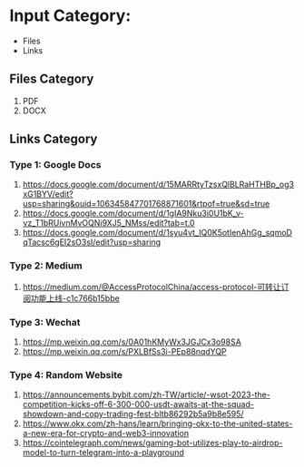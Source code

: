# Input Category:
- Files
- Links

## Files Category
1. PDF
2. DOCX


## Links Category


### Type 1: Google Docs
1. https://docs.google.com/document/d/15MARRtyTzsxQlBLRaHTHBp_og3xG1BYV/edit?usp=sharing&ouid=106345847701768871601&rtpof=true&sd=true
2. https://docs.google.com/document/d/1gIA9Nku3i0U1bK_v-vz_T1bRUivnMvOQNi9XJ5_NMss/edit?tab=t.0
3. https://docs.google.com/document/d/1syu4vt_IQ0K5otIenAhGg_sqmoDqTacsc6gEI2sO3sI/edit?usp=sharing


### Type 2: Medium
1. https://medium.com/@AccessProtocolChina/access-protocol-可转让订阅功能上线-c1c766b15bbe


### Type 3: Wechat
1. https://mp.weixin.qq.com/s/0A01hKMyWx3JGJCx3o98SA
1. https://mp.weixin.qq.com/s/PXLBfSs3i-PEp88nqdYQP


### Type 4: Random Website
1. https://announcements.bybit.com/zh-TW/article/-wsot-2023-the-competition-kicks-off-6-300-000-usdt-awaits-at-the-squad-showdown-and-copy-trading-fest-bltb86292b5a9b8e595/
1. https://www.okx.com/zh-hans/learn/bringing-okx-to-the-united-states-a-new-era-for-crypto-and-web3-innovation
1. https://cointelegraph.com/news/gaming-bot-utilizes-play-to-airdrop-model-to-turn-telegram-into-a-playground